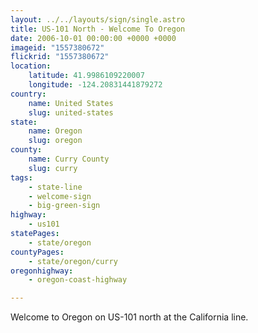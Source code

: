 ```yaml
---
layout: ../../layouts/sign/single.astro
title: US-101 North - Welcome To Oregon
date: 2006-10-01 00:00:00 +0000 +0000
imageid: "1557380672"
flickrid: "1557380672"
location:
    latitude: 41.9986109220007
    longitude: -124.20831441879272
country:
    name: United States
    slug: united-states
state:
    name: Oregon
    slug: oregon
county:
    name: Curry County
    slug: curry
tags:
    - state-line
    - welcome-sign
    - big-green-sign
highway:
    - us101
statePages:
    - state/oregon
countyPages:
    - state/oregon/curry
oregonhighway:
    - oregon-coast-highway

---
```

Welcome to Oregon on US-101 north at the California line.